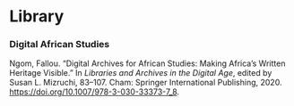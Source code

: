 # Library 



### Digital African Studies

Ngom, Fallou. “Digital Archives for African Studies: Making Africa’s Written Heritage Visible.” In *Libraries and Archives in the Digital Age*, edited by Susan L. Mizruchi, 83–107. Cham: Springer International Publishing, 2020. https://doi.org/10.1007/978-3-030-33373-7_8.